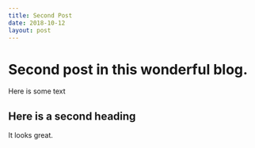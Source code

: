 ```yaml
---
title: Second Post
date: 2018-10-12
layout: post
---
```

# Second post in this wonderful blog.
Here is some text
## Here is a second heading
It looks great.

